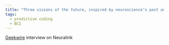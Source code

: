 ```yaml
---
title: "Three visions of the future, inspired by neuroscience’s past and present"
tags: 
  - predictive coding
  - BCI
---
```


[Geekwire](https://www.geekwire.com/2020/three-little-pigs-help-elon-musk-demonstrate-neuralinks-brain-implant/) interview on Neuralink